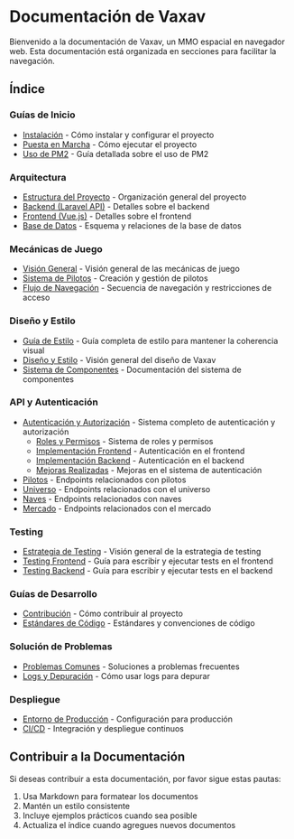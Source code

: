 # Documentación de Vaxav

Bienvenido a la documentación de Vaxav, un MMO espacial en navegador web. Esta documentación está organizada en secciones para facilitar la navegación.

## Índice

### Guías de Inicio

- [Instalación](./installation.md) - Cómo instalar y configurar el proyecto
- [Puesta en Marcha](./getting-started.md) - Cómo ejecutar el proyecto
- [Uso de PM2](./pm2-usage.md) - Guía detallada sobre el uso de PM2

### Arquitectura

- [Estructura del Proyecto](./architecture/project-structure.md) - Organización general del proyecto
- [Backend (Laravel API)](./architecture/backend.md) - Detalles sobre el backend
- [Frontend (Vue.js)](./architecture/frontend.md) - Detalles sobre el frontend
- [Base de Datos](./architecture/database.md) - Esquema y relaciones de la base de datos

### Mecánicas de Juego

- [Visión General](./game/README.md) - Visión general de las mecánicas de juego
- [Sistema de Pilotos](./game/pilots.md) - Creación y gestión de pilotos
- [Flujo de Navegación](./game/navigation-flow.md) - Secuencia de navegación y restricciones de acceso

### Diseño y Estilo

- [Guía de Estilo](./design/style-guide.md) - Guía completa de estilo para mantener la coherencia visual
- [Diseño y Estilo](./design/README.md) - Visión general del diseño de Vaxav
- [Sistema de Componentes](./components/README.md) - Documentación del sistema de componentes

### API y Autenticación

- [Autenticación y Autorización](./auth/README.md) - Sistema completo de autenticación y autorización
  - [Roles y Permisos](./auth/roles-permissions.md) - Sistema de roles y permisos
  - [Implementación Frontend](./auth/frontend-implementation.md) - Autenticación en el frontend
  - [Implementación Backend](./auth/backend-implementation.md) - Autenticación en el backend
  - [Mejoras Realizadas](./auth/improvements.md) - Mejoras en el sistema de autenticación
- [Pilotos](./api/pilots.md) - Endpoints relacionados con pilotos
- [Universo](./api/universe.md) - Endpoints relacionados con el universo
- [Naves](./api/ships.md) - Endpoints relacionados con naves
- [Mercado](./api/market.md) - Endpoints relacionados con el mercado

### Testing

- [Estrategia de Testing](./testing/testing-strategy.md) - Visión general de la estrategia de testing
- [Testing Frontend](./testing/frontend-testing.md) - Guía para escribir y ejecutar tests en el frontend
- [Testing Backend](./testing/backend-testing.md) - Guía para escribir y ejecutar tests en el backend

### Guías de Desarrollo

- [Contribución](./development/contributing.md) - Cómo contribuir al proyecto
- [Estándares de Código](./development/code-standards.md) - Estándares y convenciones de código

### Solución de Problemas

- [Problemas Comunes](./troubleshooting/common-issues.md) - Soluciones a problemas frecuentes
- [Logs y Depuración](./troubleshooting/logging-debugging.md) - Cómo usar logs para depurar

### Despliegue

- [Entorno de Producción](./deployment/production.md) - Configuración para producción
- [CI/CD](./deployment/ci-cd.md) - Integración y despliegue continuos

## Contribuir a la Documentación

Si deseas contribuir a esta documentación, por favor sigue estas pautas:

1. Usa Markdown para formatear los documentos
2. Mantén un estilo consistente
3. Incluye ejemplos prácticos cuando sea posible
4. Actualiza el índice cuando agregues nuevos documentos
